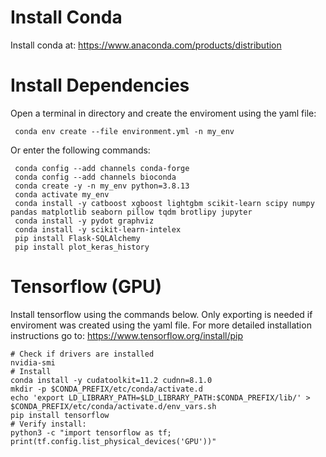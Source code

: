 # Install Conda
Install conda at: https://www.anaconda.com/products/distribution

# Install Dependencies
Open a terminal in directory and create the enviroment using the yaml file:
```
 conda env create --file environment.yml -n my_env
```

Or enter the following commands:

```
 conda config --add channels conda-forge
 conda config --add channels bioconda
 conda create -y -n my_env python=3.8.13
 conda activate my_env
 conda install -y catboost xgboost lightgbm scikit-learn scipy numpy pandas matplotlib seaborn pillow tqdm brotlipy jupyter
 conda install -y pydot graphviz
 conda install -y scikit-learn-intelex 
 pip install Flask-SQLAlchemy
 pip install plot_keras_history
```

# Tensorflow (GPU)
Install tensorflow using the commands below.
Only exporting is needed if enviroment was created using the yaml file.
For more detailed installation instructions go to: https://www.tensorflow.org/install/pip

```
# Check if drivers are installed
nvidia-smi
# Install
conda install -y cudatoolkit=11.2 cudnn=8.1.0
mkdir -p $CONDA_PREFIX/etc/conda/activate.d
echo 'export LD_LIBRARY_PATH=$LD_LIBRARY_PATH:$CONDA_PREFIX/lib/' > $CONDA_PREFIX/etc/conda/activate.d/env_vars.sh
pip install tensorflow
# Verify install:
python3 -c "import tensorflow as tf; print(tf.config.list_physical_devices('GPU'))"
```
